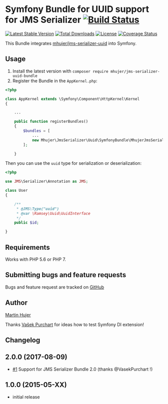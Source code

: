 # Symfony Bundle for UUID support for JMS Serializer [![Build Status](https://travis-ci.org/mhujer/jms-serializer-uuid-bundle.svg?branch=master)](https://travis-ci.org/mhujer/jms-serializer-uuid-bundle)

[![Latest Stable Version](https://poser.pugx.org/mhujer/jms-serializer-uuid-bundle/version.png)](https://packagist.org/packages/mhujer/jms-serializer-uuid-bundle) [![Total Downloads](https://poser.pugx.org/mhujer/jms-serializer-uuid-bundle/downloads.png)](https://packagist.org/packages/mhujer/jms-serializer-uuid-bundle) [![License](https://poser.pugx.org/mhujer/jms-serializer-uuid-bundle/license.svg)](https://packagist.org/packages/mhujer/jms-serializer-uuid-bundle) [![Coverage Status](https://coveralls.io/repos/mhujer/jms-serializer-uuid-bundle/badge.svg?branch=master)](https://coveralls.io/r/mhujer/jms-serializer-uuid-bundle?branch=master)

This Bundle integrates [mhujer/jms-serializer-uuid](https://github.com/mhujer/jms-serializer-uuid) into Symfony.


Usage
----
1. Install the latest version with `composer require mhujer/jms-serializer-uuid-bundle`
2. Register the Bundle in the `AppKernel.php`:

```php
<?php

class AppKernel extends \Symfony\Component\HttpKernel\Kernel
{

	...

	public function registerBundles()
	{
		$bundles = [
			...
			new Mhujer\JmsSerializer\Uuid\SymfonyBundle\MhujerJmsSerializerUuidBundle()
		];

	}

```

Then you can use the `uuid` type for serialization or deserialization:

```php
<?php

use JMS\Serializer\Annotation as JMS;

class User
{

	/**
	 * @JMS\Type("uuid")
	 * @var \Ramsey\Uuid\UuidInterface
	 */
	public $id;

}
```

Requirements
------------
Works with PHP 5.6 or PHP 7.

Submitting bugs and feature requests
------------------------------------
Bugs and feature request are tracked on [GitHub](https://github.com/mhujer/jms-serializer-uuid-bundle/issues)

Author
------
[Martin Hujer](https://www.martinhujer.cz) 

Thanks [Vašek Purchart](http://www.vasekpurchart.cz/) for ideas how to test Symfony DI extension!

Changelog
----------

## 2.0.0 (2017-08-09)
- [#1](https://github.com/mhujer/jms-serializer-uuid-bundle/pull/1) Support for JMS Serializer Bundle 2.0 (thanks @VasekPurchart !)

## 1.0.0 (2015-05-XX)
- initial release
